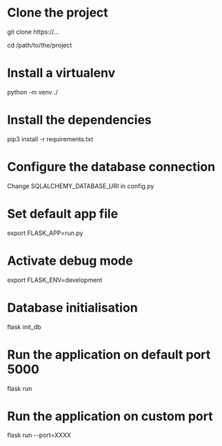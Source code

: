 # Clone the project
git clone https://...

cd /path/to/the/project

# Install a virtualenv
python -m venv ./

# Install the dependencies
pip3 install -r requirements.txt

# Configure the database connection 
Change SQLALCHEMY_DATABASE_URI in config.py

# Set default app file
export FLASK_APP=run.py

# Activate debug mode 
export FLASK_ENV=development

# Database initialisation
flask init_db

# Run the application on default port 5000
flask run

# Run the application on custom port 
flask run --port=XXXX